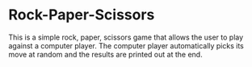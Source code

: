 # Rock-Paper-Scissors
This is a simple rock, paper, scissors game that allows the user to play against a computer player. The computer player automatically picks its move at random and the results are printed out at the end.
